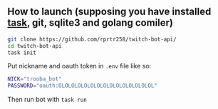 ## How to launch (supposing you have installed [task](taskfile.dev), git, sqlite3 and golang comiler)

```bash
git clone https://github.com/rprtr258/twitch-bot-api/
cd twitch-bot-api
task init
```
Put nickname and oauth token in `.env` file like so:

```bash
NICK="trooba_bot"
PASSWORD="oauth:OLOLOLOLOLOLOLOLOLOLOLOLOLOLOL"
```

Then run bot with `task run`
